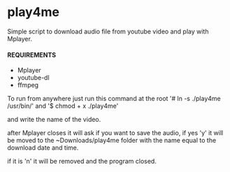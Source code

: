# play4me
Simple script to download audio file from youtube video and play with Mplayer.

#### REQUIREMENTS ####
- Mplayer
- youtube-dl
- ffmpeg

To run from anywhere just run this command at the root
'# ln -s ./play4me /usr/bin/'
and
'$ chmod + x ./play4me'

and write the name of the video.

after Mplayer closes it will ask if you want to save the audio,
if yes 'y' it will be moved to the ~Downloads/play4me folder with the name equal to the download date and time.

if it is 'n' it will be removed and the program closed.
